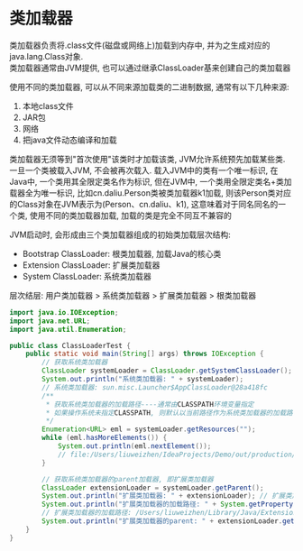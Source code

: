 # 类加载器

类加载器负责将.class文件(磁盘或网络上)加载到内存中, 并为之生成对应的java.lang.Class对象.  
类加载器通常由JVM提供, 也可以通过继承ClassLoader基来创建自己的类加载器  

使用不同的类加载器, 可以从不同来源加载类的二进制数据, 通常有以下几种来源:
1. 本地class文件
2. JAR包
3. 网络
4. 把java文件动态编译和加载  

类加载器无须等到"首次使用"该类时才加载该类, JVM允许系统预先加载某些类.  
一旦一个类被载入JVM, 不会被再次载入. 载入JVM中的类有一个唯一标识, 在Java中, 一个类用其全限定类名作为标识, 但在JVM中, 一个类用全限定类名+类加载器全为唯一标识, 比如cn.daliu.Person类被类加载器k1加载, 则该Person类对应的Class对象在JVM表示为(Person、cn.daliu、k1), 这意味着对于同名同名的一个类, 使用不同的类加载器加载, 加载的类是完全不同互不兼容的  

JVM启动时, 会形成由三个类加载器组成的初始类加载层次结构:
- Bootstrap ClassLoader:  根类加载器, 加载Java的核心类
- Extension ClassLoader: 扩展类加载器
- System ClassLoader: 系统类加载器

层次结层:
用户类加载器 > 系统类加载器 > 扩展类加载器 > 根类加载器  

```java
import java.io.IOException;
import java.net.URL;
import java.util.Enumeration;

public class ClassLoaderTest {
    public static void main(String[] args) throws IOException {
        // 获取系统类加载器
        ClassLoader systemLoader = ClassLoader.getSystemClassLoader();
        System.out.println("系统类加载器: " + systemLoader);
        // 系统类加载器: sun.misc.Launcher$AppClassLoader@28a418fc
        /**
         * 获取系统类加载器的加载路径----通常由CLASSPATH环境变量指定
         * 如果操作系统未指定CLASSPATH, 则默认以当前路径作为系统类加载器的加载路径
         */
        Enumeration<URL> eml = systemLoader.getResources("");
        while (eml.hasMoreElements()) {
            System.out.println(eml.nextElement());
            // file:/Users/liuweizhen/IdeaProjects/Demo/out/production/Demo/
        }

        // 获取系统类加载器的parent加载器, 即扩展类加载器
        ClassLoader extensionLoader = systemLoader.getParent();
        System.out.println("扩展类加载器: " + extensionLoader); // 扩展类加载器: sun.misc.Launcher$ExtClassLoader@30f39991
        System.out.println("扩展类加载器的加载路径: " + System.getProperty("java.ext.dirs"));
        // 扩展类加载器的加载路径: /Users/liuweizhen/Library/Java/Extensions:/Library/Java/JavaVirtualMachines/jdk1.8.0_131.jdk/Contents/Home/jre/lib/ext:/Library/Java/Extensions:/Network/Library/Java/Extensions:/System/Library/Java/Extensions:/usr/lib/java
        System.out.println("扩展类加载器的parent: " + extensionLoader.getParent()); // null 非java实现, 所以并非继承于ClassLoader, 但实质上是存在的 
    }
}
```

